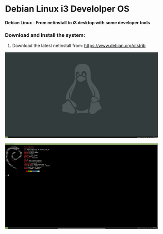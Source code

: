 # Debian Linux i3 Develolper OS

#### Debian Linux - From netinstall to i3 desktop with some developer tools

### Download and install the system:

1. Download the latest netinstall from: https://www.debian.org/distrib

![Resault](https://github.com/freddan88/debian-linux-i3-develolper/raw/master/images/03.jpg)

![Neofetch](https://github.com/freddan88/debian-linux-i3-develolper/raw/master/images/02.jpg)
